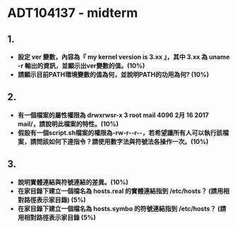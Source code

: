 # ADT104137 - midterm
## 1.
* **設定 ver 變數，內容為『 my kernel version is 3.xx 』，其中 3.xx 為 uname -r 輸出的資訊，並顯示出ver變數的值。(10%)**
* **請顯示目前PATH環境變數的值為何，並說明PATH的功用為何? (10%)**
## 2.
* **有一個檔案的屬性權限為 drwxrwsr-x 3 root mail 4096 2月 16 2017 mail/，請說明此檔案的特性。(10%)**
* **假設有一個script.sh檔案的權限為-rw-r--r--，若希望讓所有人可以執行該檔案，請問該如何下達指令？請使用數字法與符號法各操作一次。(10%)**
## 3.
* **說明實體連結與符號連結的差異。(10%)**
* **在家目錄下建立一個檔名為 hosts.real 的實體連結指到 /etc/hosts？ (請用相對路徑表示家目錄) (5%)**
* **在家目錄下建立一個檔名為 hosts.symbo 的符號連結指到 /etc/hosts？ (請用相對路徑表示家目錄 (5%)**
